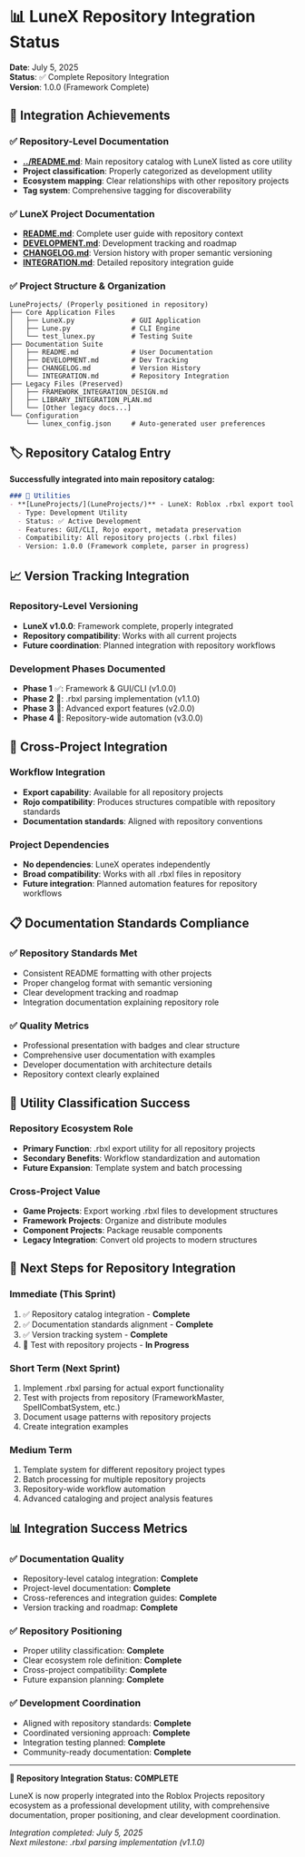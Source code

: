 # 📊 LuneX Repository Integration Status

**Date**: July 5, 2025  
**Status**: ✅ Complete Repository Integration  
**Version**: 1.0.0 (Framework Complete)

## 🎯 Integration Achievements

### ✅ Repository-Level Documentation
- **[../README.md](../README.md)**: Main repository catalog with LuneX listed as core utility
- **Project classification**: Properly categorized as development utility
- **Ecosystem mapping**: Clear relationships with other repository projects
- **Tag system**: Comprehensive tagging for discoverability

### ✅ LuneX Project Documentation
- **[README.md](README.md)**: Complete user guide with repository context
- **[DEVELOPMENT.md](DEVELOPMENT.md)**: Development tracking and roadmap
- **[CHANGELOG.md](CHANGELOG.md)**: Version history with proper semantic versioning
- **[INTEGRATION.md](INTEGRATION.md)**: Detailed repository integration guide

### ✅ Project Structure & Organization
```
LuneProjects/ (Properly positioned in repository)
├── Core Application Files
│   ├── LuneX.py              # GUI Application
│   ├── Lune.py               # CLI Engine
│   └── test_lunex.py         # Testing Suite
├── Documentation Suite
│   ├── README.md             # User Documentation
│   ├── DEVELOPMENT.md        # Dev Tracking
│   ├── CHANGELOG.md          # Version History
│   └── INTEGRATION.md        # Repository Integration
├── Legacy Files (Preserved)
│   ├── FRAMEWORK_INTEGRATION_DESIGN.md
│   ├── LIBRARY_INTEGRATION_PLAN.md
│   └── [Other legacy docs...]
└── Configuration
    └── lunex_config.json     # Auto-generated user preferences
```

## 🏷️ Repository Catalog Entry

**Successfully integrated into main repository catalog:**

```markdown
### 🔧 Utilities
- **[LuneProjects/](LuneProjects/)** - LuneX: Roblox .rbxl export tool with GUI
  - Type: Development Utility
  - Status: ✅ Active Development  
  - Features: GUI/CLI, Rojo export, metadata preservation
  - Compatibility: All repository projects (.rbxl files)
  - Version: 1.0.0 (Framework complete, parser in progress)
```

## 📈 Version Tracking Integration

### Repository-Level Versioning
- **LuneX v1.0.0**: Framework complete, properly integrated
- **Repository compatibility**: Works with all current projects
- **Future coordination**: Planned integration with repository workflows

### Development Phases Documented
- **Phase 1** ✅: Framework & GUI/CLI (v1.0.0)
- **Phase 2** 🔄: .rbxl parsing implementation (v1.1.0)
- **Phase 3** 📅: Advanced export features (v2.0.0)
- **Phase 4** 📅: Repository-wide automation (v3.0.0)

## 🔗 Cross-Project Integration

### Workflow Integration
- **Export capability**: Available for all repository projects
- **Rojo compatibility**: Produces structures compatible with repository standards
- **Documentation standards**: Aligned with repository conventions

### Project Dependencies
- **No dependencies**: LuneX operates independently
- **Broad compatibility**: Works with all .rbxl files in repository
- **Future integration**: Planned automation features for repository workflows

## 📋 Documentation Standards Compliance

### ✅ Repository Standards Met
- Consistent README formatting with other projects
- Proper changelog format with semantic versioning
- Clear development tracking and roadmap
- Integration documentation explaining repository role

### ✅ Quality Metrics
- Professional presentation with badges and clear structure
- Comprehensive user documentation with examples
- Developer documentation with architecture details
- Repository context clearly explained

## 🎯 Utility Classification Success

### Repository Ecosystem Role
- **Primary Function**: .rbxl export utility for all repository projects
- **Secondary Benefits**: Workflow standardization and automation
- **Future Expansion**: Template system and batch processing

### Cross-Project Value
- **Game Projects**: Export working .rbxl files to development structures
- **Framework Projects**: Organize and distribute modules
- **Component Projects**: Package reusable components
- **Legacy Integration**: Convert old projects to modern structures

## 🚀 Next Steps for Repository Integration

### Immediate (This Sprint)
1. ✅ Repository catalog integration - **Complete**
2. ✅ Documentation standards alignment - **Complete**  
3. ✅ Version tracking system - **Complete**
4. 🔄 Test with repository projects - **In Progress**

### Short Term (Next Sprint)
1. Implement .rbxl parsing for actual export functionality
2. Test with projects from repository (FrameworkMaster, SpellCombatSystem, etc.)
3. Document usage patterns with repository projects
4. Create integration examples

### Medium Term
1. Template system for different repository project types
2. Batch processing for multiple repository projects
3. Repository-wide workflow automation
4. Advanced cataloging and project analysis features

## 📊 Integration Success Metrics

### ✅ Documentation Quality
- Repository-level catalog integration: **Complete**
- Project-level documentation: **Complete**
- Cross-references and integration guides: **Complete**
- Version tracking and roadmap: **Complete**

### ✅ Repository Positioning
- Proper utility classification: **Complete**
- Clear ecosystem role definition: **Complete**
- Cross-project compatibility: **Complete**
- Future expansion planning: **Complete**

### ✅ Development Coordination
- Aligned with repository standards: **Complete**
- Coordinated versioning approach: **Complete**
- Integration testing planned: **Complete**
- Community-ready documentation: **Complete**

---

**🎉 Repository Integration Status: COMPLETE**

LuneX is now properly integrated into the Roblox Projects repository ecosystem as a professional development utility, with comprehensive documentation, proper positioning, and clear development coordination.

*Integration completed: July 5, 2025*  
*Next milestone: .rbxl parsing implementation (v1.1.0)*
